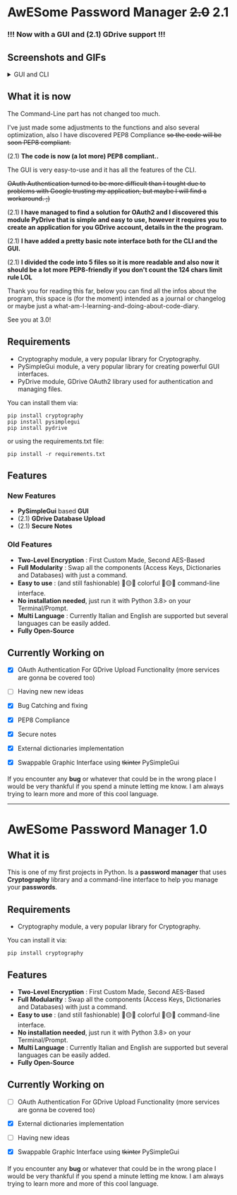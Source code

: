 # AwESome Password Manager ~~2.0~~ 2.1

### !!! Now with a GUI and (2.1) GDrive support !!!

## Screenshots and GIFs
<details>
  <summary>GUI and CLI</summary>
  
  
**GUI**

![image](https://user-images.githubusercontent.com/58889881/105012144-1ca54f00-5a3e-11eb-81bc-3623b510d5bb.png)
 
**ADDING A PASSWORD**

![](https://media2.giphy.com/media/SOuQf4UodQ2j7TeK2L/giphy.gif)

**MANAGING PASSWORDS**

![](https://media2.giphy.com/media/DVJEcgsWr7pi2cbrAq/giphy.gif)

**C-LINE**

![image](https://user-images.githubusercontent.com/58889881/105012124-12835080-5a3e-11eb-9117-7734e2aabadf.png) 


  
</details>

## What it is now
The Command-Line part has not changed too much. 

I've just made some adjustments to the functions and also several optimization, also I have discovered PEP8 Compliance ~~so the code will be soon PEP8 compliant.~~

(2.1) **The code is now (a lot more) PEP8 compliant..**

The GUI is very easy-to-use and it has all the features of the CLI.  

~~OAuth Authentication turned to be more difficult than I tought due to problems with Google trusting my application, but maybe I will find a workaround. ;)~~

(2.1) **I have managed to find a solution for OAuth2 and I discovered this module PyDrive that is simple and easy to use, however it requires you to create an application for you GDrive account, details in the the program.**

(2.1) **I have added a pretty basic note interface both for the CLI and the GUI.**

(2.1) **I divided the code into 5 files so it is more readable and also now it should be a lot more PEP8-friendly if you don't count the 124 chars limit rule LOL**

Thank you for reading this far, below you can find all the infos about the program, this space is (for the moment) intended as a journal or changelog or maybe just a what-am-I-learning-and-doing-about-code-diary.

See you at 3.0!

## Requirements

* Cryptography module, a very popular library for Cryptography.
* PySimpleGui module, a very popular library for creating powerful GUI interfaces.
* PyDrive module, GDrive OAuth2 library used for authentication and managing files.

You can install them via:
```
pip install cryptography
pip install pysimplegui
pip install pydrive
```

or using the requirements.txt file:
```
pip install -r requirements.txt
```

## Features

### New Features
* **PySimpleGui** based **GUI**
* (2.1) **GDrive Database Upload**
* (2.1) **Secure Notes**

### Old Features
* **Two-Level Encryption** : First Custom Made, Second AES-Based
* **Full Modularity** : Swap all the components (Access Keys, Dictionaries and Databases)
                         with just a command.                 
* **Easy to use** : (and still fashionable) :red_circle::yellow_circle::large_blue_circle: colorful :red_circle::yellow_circle::large_blue_circle: command-line interface.
* **No installation needed**, just run it with Python 3.8> on your Terminal/Prompt.
* **Multi Language** : Currently Italian and English are supported but several languages can be easily added.
* **Fully Open-Source**

## Currently Working on
- [x] OAuth Authentication For GDrive Upload Functionality (more services are gonna be covered too)
- [ ] Having new new ideas
- [x] Bug Catching and fixing
- [x] PEP8 Compliance
- [x] Secure notes
- [x] External dictionaries implementation
- [x] Swappable Graphic Interface using ~~tkinter~~ PySimpleGui



####
If you encounter any **bug** or whatever that could be in the wrong place I would be
very thankful if you spend a minute letting me know. I am always trying to learn
more and more of this cool language.


-----------------------------------------------------------------------------------

# AwESome Password Manager 1.0

## What it is
This is one of my first projects in Python.
Is a **password manager** that uses **Cryptography** library and a command-line interface
to help you manage your **passwords**.

## Requirements

* Cryptography module, a very popular library for Cryptography.

You can install it via:
```
pip install cryptography
```


## Features
* **Two-Level Encryption** : First Custom Made, Second AES-Based
* **Full Modularity** : Swap all the components (Access Keys, Dictionaries and Databases)
                         with just a command.                 
* **Easy to use** : (and still fashionable) :red_circle::yellow_circle::large_blue_circle: colorful :red_circle::yellow_circle::large_blue_circle: command-line interface.
* **No installation needed**, just run it with Python 3.8> on your Terminal/Prompt.
* **Multi Language** : Currently Italian and English are supported but several languages can be easily added.
* **Fully Open-Source**

## Currently Working on
- [ ] OAuth Authentication For GDrive Upload Functionality (more services are gonna be covered too)
- [x] External dictionaries implementation
- [ ] Having new ideas
- [x] Swappable Graphic Interface using ~~tkinter~~ PySimpleGui


####
If you encounter any **bug** or whatever that could be in the wrong place I would be
very thankful if you spend a minute letting me know. I am always trying to learn
more and more of this cool language.

